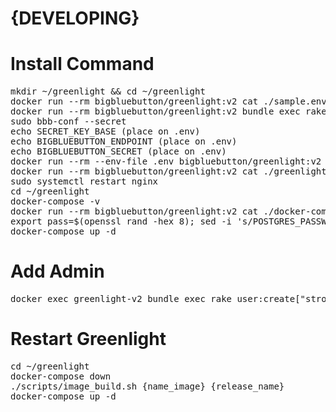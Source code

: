 # <strong>{DEVELOPING}</strong>

# Install Command
<pre>mkdir ~/greenlight && cd ~/greenlight
docker run --rm bigbluebutton/greenlight:v2 cat ./sample.env > .env
docker run --rm bigbluebutton/greenlight:v2 bundle exec rake secret`
sudo bbb-conf --secret
echo SECRET_KEY_BASE (place on .env)
echo BIGBLUEBUTTON_ENDPOINT (place on .env)
echo BIGBLUEBUTTON_SECRET (place on .env)
docker run --rm --env-file .env bigbluebutton/greenlight:v2 bundle exec rake conf:check
docker run --rm bigbluebutton/greenlight:v2 cat ./greenlight.nginx | sudo tee /etc/bigbluebutton/nginx/greenlight.nginx
sudo systemctl restart nginx
cd ~/greenlight
docker-compose -v
docker run --rm bigbluebutton/greenlight:v2 cat ./docker-compose.yml > docker-compose.yml
export pass=$(openssl rand -hex 8); sed -i 's/POSTGRES_PASSWORD=password/POSTGRES_PASSWORD='$pass'/g' docker-compose.yml;sed -i 's/DB_PASSWORD=password/DB_PASSWORD='$pass'/g' .env
docker-compose up -d
</pre>

# Add Admin
<pre>docker exec greenlight-v2 bundle exec rake user:create["strongpapazola","example@gmail.com","123456789","admin"]</pre>

# Restart Greenlight
<pre>
cd ~/greenlight
docker-compose down
./scripts/image_build.sh {name_image} {release_name}
docker-compose up -d
</pre>
